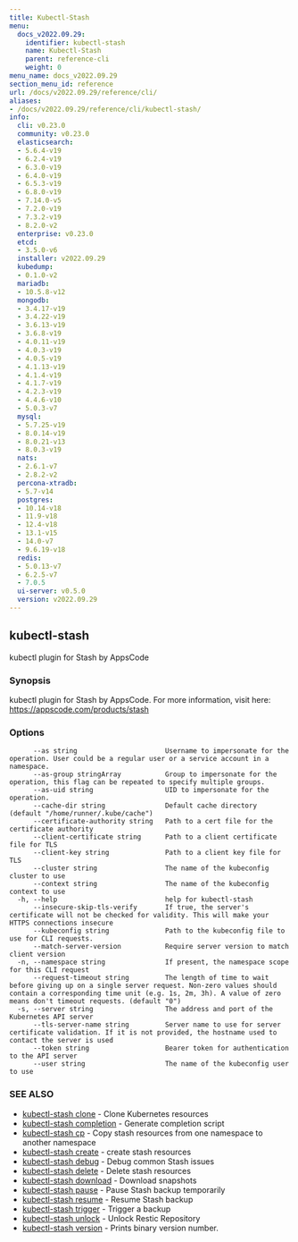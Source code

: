 ```yaml
---
title: Kubectl-Stash
menu:
  docs_v2022.09.29:
    identifier: kubectl-stash
    name: Kubectl-Stash
    parent: reference-cli
    weight: 0
menu_name: docs_v2022.09.29
section_menu_id: reference
url: /docs/v2022.09.29/reference/cli/
aliases:
- /docs/v2022.09.29/reference/cli/kubectl-stash/
info:
  cli: v0.23.0
  community: v0.23.0
  elasticsearch:
  - 5.6.4-v19
  - 6.2.4-v19
  - 6.3.0-v19
  - 6.4.0-v19
  - 6.5.3-v19
  - 6.8.0-v19
  - 7.14.0-v5
  - 7.2.0-v19
  - 7.3.2-v19
  - 8.2.0-v2
  enterprise: v0.23.0
  etcd:
  - 3.5.0-v6
  installer: v2022.09.29
  kubedump:
  - 0.1.0-v2
  mariadb:
  - 10.5.8-v12
  mongodb:
  - 3.4.17-v19
  - 3.4.22-v19
  - 3.6.13-v19
  - 3.6.8-v19
  - 4.0.11-v19
  - 4.0.3-v19
  - 4.0.5-v19
  - 4.1.13-v19
  - 4.1.4-v19
  - 4.1.7-v19
  - 4.2.3-v19
  - 4.4.6-v10
  - 5.0.3-v7
  mysql:
  - 5.7.25-v19
  - 8.0.14-v19
  - 8.0.21-v13
  - 8.0.3-v19
  nats:
  - 2.6.1-v7
  - 2.8.2-v2
  percona-xtradb:
  - 5.7-v14
  postgres:
  - 10.14-v18
  - 11.9-v18
  - 12.4-v18
  - 13.1-v15
  - 14.0-v7
  - 9.6.19-v18
  redis:
  - 5.0.13-v7
  - 6.2.5-v7
  - 7.0.5
  ui-server: v0.5.0
  version: v2022.09.29
---
```


## kubectl-stash

kubectl plugin for Stash by AppsCode

### Synopsis

kubectl plugin for Stash by AppsCode. For more information, visit here: https://appscode.com/products/stash

### Options

```
      --as string                      Username to impersonate for the operation. User could be a regular user or a service account in a namespace.
      --as-group stringArray           Group to impersonate for the operation, this flag can be repeated to specify multiple groups.
      --as-uid string                  UID to impersonate for the operation.
      --cache-dir string               Default cache directory (default "/home/runner/.kube/cache")
      --certificate-authority string   Path to a cert file for the certificate authority
      --client-certificate string      Path to a client certificate file for TLS
      --client-key string              Path to a client key file for TLS
      --cluster string                 The name of the kubeconfig cluster to use
      --context string                 The name of the kubeconfig context to use
  -h, --help                           help for kubectl-stash
      --insecure-skip-tls-verify       If true, the server's certificate will not be checked for validity. This will make your HTTPS connections insecure
      --kubeconfig string              Path to the kubeconfig file to use for CLI requests.
      --match-server-version           Require server version to match client version
  -n, --namespace string               If present, the namespace scope for this CLI request
      --request-timeout string         The length of time to wait before giving up on a single server request. Non-zero values should contain a corresponding time unit (e.g. 1s, 2m, 3h). A value of zero means don't timeout requests. (default "0")
  -s, --server string                  The address and port of the Kubernetes API server
      --tls-server-name string         Server name to use for server certificate validation. If it is not provided, the hostname used to contact the server is used
      --token string                   Bearer token for authentication to the API server
      --user string                    The name of the kubeconfig user to use
```

### SEE ALSO

* [kubectl-stash clone](/docs/v2022.09.29/reference/cli/kubectl-stash_clone)	 - Clone Kubernetes resources
* [kubectl-stash completion](/docs/v2022.09.29/reference/cli/kubectl-stash_completion)	 - Generate completion script
* [kubectl-stash cp](/docs/v2022.09.29/reference/cli/kubectl-stash_cp)	 - Copy stash resources from one namespace to another namespace
* [kubectl-stash create](/docs/v2022.09.29/reference/cli/kubectl-stash_create)	 - create stash resources
* [kubectl-stash debug](/docs/v2022.09.29/reference/cli/kubectl-stash_debug)	 - Debug common Stash issues
* [kubectl-stash delete](/docs/v2022.09.29/reference/cli/kubectl-stash_delete)	 - Delete stash resources
* [kubectl-stash download](/docs/v2022.09.29/reference/cli/kubectl-stash_download)	 - Download snapshots
* [kubectl-stash pause](/docs/v2022.09.29/reference/cli/kubectl-stash_pause)	 - Pause Stash backup temporarily
* [kubectl-stash resume](/docs/v2022.09.29/reference/cli/kubectl-stash_resume)	 - Resume Stash backup
* [kubectl-stash trigger](/docs/v2022.09.29/reference/cli/kubectl-stash_trigger)	 - Trigger a backup
* [kubectl-stash unlock](/docs/v2022.09.29/reference/cli/kubectl-stash_unlock)	 - Unlock Restic Repository
* [kubectl-stash version](/docs/v2022.09.29/reference/cli/kubectl-stash_version)	 - Prints binary version number.

